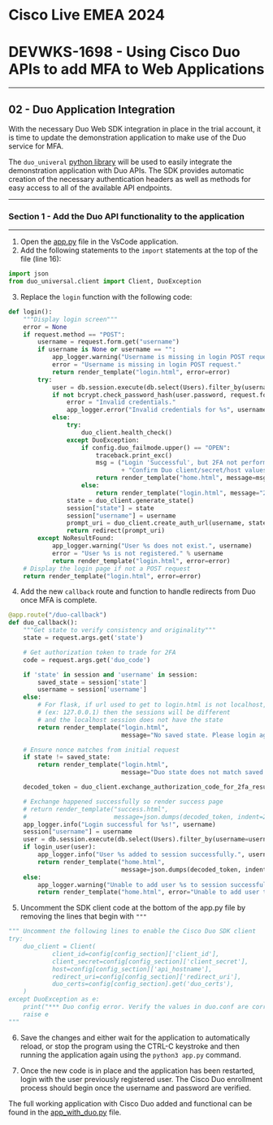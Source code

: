 # Cisco Live EMEA 2024

# DEVWKS-1698 - Using Cisco Duo APIs to add MFA to Web Applications

---

## 02 - Duo Application Integration

With the necessary Duo Web SDK integration in place in the trial account, it is time to update
the demonstration application to make use of the Duo service for MFA.

The `duo_univeral` [python library](https://github.com/duosecurity/duo_universal_python) will be used to easily
integrate
the demonstration application with Duo APIs. The SDK provides automatic creation of the necessary authentication headers
as well as methods for easy access to all of the available API endpoints.

---

### Section 1 - Add the Duo API functionality to the application

---

1. Open the [app.py](../app_orig.py) file in the VsCode application.
2. Add the following statements to the `import` statements at the top of the file (line 16):

```python
import json
from duo_universal.client import Client, DuoException
```

3. Replace the `login` function with the following code:

```python
def login():
    """Display login screen"""
    error = None
    if request.method == "POST":
        username = request.form.get("username")
        if username is None or username == "":
            app_logger.warning("Username is missing in login POST request.")
            error = "Username is missing in login POST request."
            return render_template("login.html", error=error)
        try:
            user = db.session.execute(db.select(Users).filter_by(username=username)).scalar_one()
            if not bcrypt.check_password_hash(user.password, request.form.get("password")):
                error = "Invalid credentials."
                app_logger.error("Invalid credentials for %s", username)
            else:
                try:
                    duo_client.health_check()
                except DuoException:
                    if config.duo_failmode.upper() == "OPEN":
                        traceback.print_exc()
                        msg = ("Login 'Successful', but 2FA not performed."
                               + "Confirm Duo client/secret/host values are correct")
                        return render_template("home.html", message=msg)
                    else:
                        return render_template("login.html", message="2FA Unavailable.")
                state = duo_client.generate_state()
                session["state"] = state
                session["username"] = username
                prompt_uri = duo_client.create_auth_url(username, state)
                return redirect(prompt_uri)
        except NoResultFound:
            app_logger.warning("User %s does not exist.", username)
            error = "User %s is not registered." % username
            return render_template("login.html", error=error)
    # Display the login page if not a POST request
    return render_template("login.html", error=error)
```

4. Add the new `callback` route and function to handle redirects from Duo once MFA is complete.

```python
@app.route("/duo-callback")
def duo_callback():
    """Get state to verify consistency and originality"""
    state = request.args.get('state')

    # Get authorization token to trade for 2FA
    code = request.args.get('duo_code')

    if 'state' in session and 'username' in session:
        saved_state = session['state']
        username = session['username']
    else:
        # For flask, if url used to get to login.html is not localhost,
        # (ex: 127.0.0.1) then the sessions will be different
        # and the localhost session does not have the state
        return render_template("login.html",
                               message="No saved state. Please login again")

    # Ensure nonce matches from initial request
    if state != saved_state:
        return render_template("login.html",
                               message="Duo state does not match saved state")

    decoded_token = duo_client.exchange_authorization_code_for_2fa_result(code, username)

    # Exchange happened successfully so render success page
    # return render_template("success.html",
    #                        message=json.dumps(decoded_token, indent=2, sort_keys=True))
    app_logger.info("Login successful for %s!", username)
    session["username"] = username
    user = db.session.execute(db.select(Users).filter_by(username=username)).scalar_one()
    if login_user(user):
        app_logger.info("User %s added to session successfully.", username)
        return render_template("home.html",
                               message=json.dumps(decoded_token, indent=2, sort_keys=True))
    else:
        app_logger.warning("Unable to add user %s to session successfully.", username)
        return render_template("home.html", error="Unable to add user to session information.")
```

5. Uncomment the SDK client code at the bottom of the app.py file by removing the lines that begin with `"""`

```python
""" Uncomment the following lines to enable the Cisco Duo SDK client
try:
    duo_client = Client(
            client_id=config[config_section]['client_id'],
            client_secret=config[config_section]['client_secret'],
            host=config[config_section]['api_hostname'],
            redirect_uri=config[config_section]['redirect_uri'],
            duo_certs=config[config_section].get('duo_certs'),
    )
except DuoException as e:
    print("*** Duo config error. Verify the values in duo.conf are correct ***")
    raise e
"""
```

6. Save the changes and either wait for the application to automatically reload, or stop the
   program using the CTRL-C keystroke and then running the application again using the `python3 app.py` command.

7. Once the new code is in place and the application has been restarted, login with the user previously registered user.
   The Cisco Duo enrollment process should begin once the username and password are verified.

The full working application with Cisco Duo added and functional can be found in
the [app_with_duo.py](../app_with_duo.py) file.